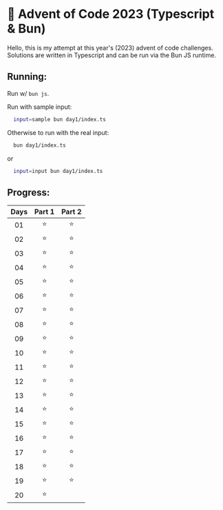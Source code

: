 # 🎄 Advent of Code 2023 (Typescript & Bun)

Hello, this is my attempt at this year's (2023) advent of code challenges. Solutions are written in Typescript and can be run via the Bun JS runtime.

## Running:

Run w/ `bun js`.

Run with sample input:

```bash
  input=sample bun day1/index.ts
```

Otherwise to run with the real input:

```bash
  bun day1/index.ts
```

or

```bash
  input=input bun day1/index.ts
```

## Progress:

| Days | Part 1 | Part 2 |
| :--: | :----: | :----: |
|  01  |  ⭐️   |  ⭐️   |
|  02  |  ⭐️   |  ⭐️   |
|  03  |  ⭐️   |  ⭐️   |
|  04  |  ⭐️   |  ⭐️   |
|  05  |  ⭐️   |  ⭐️   |
|  06  |  ⭐️   |  ⭐️   |
|  07  |  ⭐️   |  ⭐️   |
|  08  |  ⭐️   |  ⭐️   |
|  09  |  ⭐️   |  ⭐️   |
|  10  |  ⭐️   |  ⭐️   |
|  11  |  ⭐️   |  ⭐️   |
|  12  |  ⭐️   |  ⭐️   |
|  13  |  ⭐️   |  ⭐️   |
|  14  |  ⭐️   |  ⭐️   |
|  15  |  ⭐️   |  ⭐️   |
|  16  |  ⭐️   |  ⭐️   |
|  17  |  ⭐️   |  ⭐️   |
|  18  |  ⭐️   |  ⭐️   |
|  19  |  ⭐️   |  ⭐️   |
|  20  |  ⭐️   |        |
